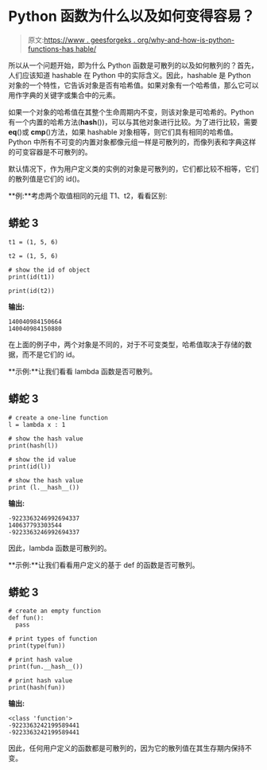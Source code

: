 # Python 函数为什么以及如何变得容易？

> 原文:[https://www . geesforgeks . org/why-and-how-is-python-functions-has hable/](https://www.geeksforgeeks.org/why-and-how-are-python-functions-hashable/)

所以从一个问题开始，即为什么 Python 函数是可散列的以及如何散列的？首先，人们应该知道 hashable 在 Python 中的实际含义。因此，hashable 是 Python 对象的一个特性，它告诉对象是否有哈希值。如果对象有一个哈希值，那么它可以用作字典的关键字或集合中的元素。

如果一个对象的哈希值在其整个生命周期内不变，则该对象是可哈希的。Python 有一个内置的哈希方法(__hash__())，可以与其他对象进行比较。为了进行比较，需要 __eq__()或 __cmp__()方法，如果 hashable 对象相等，则它们具有相同的哈希值。Python 中所有不可变的内置对象都像元组一样是可散列的，而像列表和字典这样的可变容器是不可散列的。

默认情况下，作为用户定义类的实例的对象是可散列的，它们都比较不相等，它们的散列值是它们的 id()。

**例:**考虑两个取值相同的元组 T1、t2，看看区别:

## 蟒蛇 3

```
t1 = (1, 5, 6)

t2 = (1, 5, 6)

# show the id of object
print(id(t1))

print(id(t2))
```

**输出:**

```
140040984150664
140040984150880

```

在上面的例子中，两个对象是不同的，对于不可变类型，哈希值取决于存储的数据，而不是它们的 id。

**示例:**让我们看看 lambda 函数是否可散列。

## 蟒蛇 3

```
# create a one-line function
l = lambda x : 1

# show the hash value
print(hash(l))

# show the id value
print(id(l))

# show the hash value
print (l.__hash__())
```

**输出:**

```
-9223363246992694337
140637793303544
-9223363246992694337

```

因此，lambda 函数是可散列的。

**示例:**让我们看看用户定义的基于 def 的函数是否可散列。

## 蟒蛇 3

```
# create an empty function
def fun():
  pass

# print types of function
print(type(fun))

# print hash value
print(fun.__hash__())

# print hash value
print(hash(fun))
```

**输出:**

```
<class 'function'>
-9223363242199589441
-9223363242199589441 

```

因此，任何用户定义的函数都是可散列的，因为它的散列值在其生存期内保持不变。